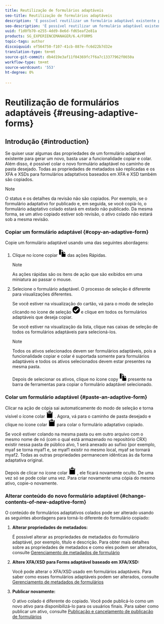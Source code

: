 ```yaml
---
title: Reutilização de formulários adaptáveis
seo-title: Reutilização de formulários adaptáveis
description: 'É possível reutilizar um formulário adaptável existente para criar novos formulários adaptáveis. '
seo-description: 'É possível reutilizar um formulário adaptável existente para criar novos formulários adaptáveis. '
uuid: f1d0fb70-e255-4dd9-8e6d-fd65eaf2e81a
products: SG_EXPERIENCEMANAGER/6.4/FORMS
topic-tags: author
discoiquuid: ef564750-f107-41cb-887e-fc6d22b7d32e
translation-type: tm+mt
source-git-commit: db4d19e3af11f04369fc7f6a7c13377962f0650a
workflow-type: tm+mt
source-wordcount: '553'
ht-degree: 0%

---
```



# Reutilização de formulários adaptáveis {#reusing-adaptive-forms}

## Introdução {#introduction}

Se quiser usar algumas das propriedades de um formulário adaptável existente para gerar um novo, basta usar a funcionalidade copiar e colar. Além disso, é possível colar o novo formulário adaptável no caminho de pasta desejado. Todas as propriedades de metadados são replicadas e os XFA e XSDs para formulários adaptativos baseados em XFA e XSD também são copiados.

>[!NOTE]
>
>O status e os detalhes da revisão não são copiados. Por exemplo, se o formulário adaptativo for publicado e, em seguida, se você copiá-lo, o formulário adaptativo colado estará em estado não publicado. Da mesma forma, se um ativo copiado estiver sob revisão, o ativo colado não estará sob a mesma revisão.

### Copiar um formulário adaptável {#copy-an-adaptive-form}

Copie um formulário adaptável usando uma das seguintes abordagens:

1. Clique no ícone copiar ![aem6forms_copy](assets/aem6forms_copy.png) das ações Rápidas.

   >[!NOTE]
   >
   >As ações rápidas são os itens de ação que são exibidos em uma miniatura ao passar o mouse.

1. Selecione o formulário adaptável. O processo de seleção é diferente para visualizações diferentes.

   Se você estiver na visualização do cartão, vá para o modo de seleção clicando no ícone de seleção ![aem6forms_check-círculo](assets/aem6forms_check-circle.png) e clique em todos os formulários adaptáveis que deseja copiar.

   Se você estiver na visualização da lista, clique nas caixas de seleção de todos os formulários adaptáveis para selecioná-los.

   >[!NOTE]
   >
   >Todos os ativos selecionados devem ser formulários adaptáveis, pois a funcionalidade copiar e colar é suportada somente para formulários adaptáveis e todos os ativos selecionados devem estar presentes na mesma pasta.

   Depois de selecionar os ativos, clique no ícone copy ![aem6forms_copy](assets/aem6forms_copy.png) presente na barra de ferramentas para copiar o formulário adaptável selecionado.

### Colar um formulário adaptável {#paste-an-adaptive-form}

Clicar na ação de cópia sai automaticamente do modo de seleção e torna visível o ícone colar ![aem6forms_paste](assets/aem6forms_paste.png) . Agora, vá para o caminho de pasta desejado e clique no ícone colar ![aem6forms_paste](assets/aem6forms_paste.png) para colar o formulário adaptativo copiado.

Se você estiver colando na mesma pasta ou em outro arquivo com o mesmo nome de nó (com o qual está armazenado no repositório CRX) existir nessa pasta de público alvo, 1 será anexado ao sufixo (por exemplo, myaf se torna myaf1 e, se myaf1 existir no mesmo local, myaf se tornará myaf2. Todas as outras propriedades permanecem idênticas às da forma adaptativa original.

Depois de clicar no ícone colar ![aem6forms_paste](assets/aem6forms_paste.png) , ele ficará novamente oculto. De uma vez só se pode colar uma vez. Para criar novamente uma cópia do mesmo ativo, copie-o novamente.

### Alterar conteúdo do novo formulário adaptável {#change-contents-of-new-adaptive-form}

O conteúdo de formulários adaptativos colados pode ser alterado usando as seguintes abordagens para torná-lo diferente do formulário copiado:

1. **Alterar propriedades de metadados:**

   É possível alterar as propriedades de metadados do formulário adaptável, por exemplo, título e descrição. Para obter mais detalhes sobre as propriedades de metadados e como eles podem ser alterados, consulte [Gerenciamento de metadados de formulário](/help/forms/using/manage-form-metadata.md)

1. **Altere XFA/XSD para Forms adaptável baseado em XFA/XSD:**

   Você pode alterar o XFA/XSD usado em formulários adaptáveis. Para saber como esses formulários adaptáveis podem ser alterados, consulte [Gerenciamento de metadados de formulários](/help/forms/using/manage-form-metadata.md)

1. **Publicar novamente:**

   O ativo colado é diferente do copiado. Você pode publicá-lo como um novo ativo para disponibilizá-lo para os usuários finais. Para saber como publicar um ativo, consulte [Publicação e cancelamento de publicação de formulários](/help/forms/using/publishing-unpublishing-forms.md)

